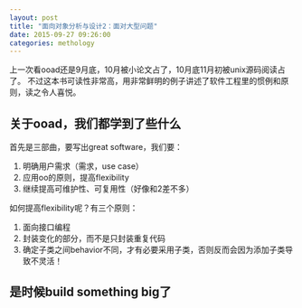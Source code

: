 ```yaml
---
layout: post
title: "面向对象分析与设计2：面对大型问题"
date: 2015-09-27 09:26:00
categories: methology
---
```


上一次看ooad还是9月底，10月被小论文占了，10月底11月初被unix源码阅读占了。
不过这本书可读性非常高，用非常鲜明的例子讲述了软件工程里的惯例和原则，读之令人喜悦。

## 关于ooad，我们都学到了些什么

首先是三部曲，要写出great software，我们要：

1. 明确用户需求（需求，use case）
2. 应用oo的原则，提高flexibility
3. 继续提高可维护性、可复用性（好像和2差不多）

如何提高flexibility呢？有三个原则：

1. 面向接口编程
2. 封装变化的部分，而不是只封装重复代码
3. 确定子类之间behavior不同，才有必要采用子类，否则反而会因为添加子类导致不灵活！

## 是时候build something big了

